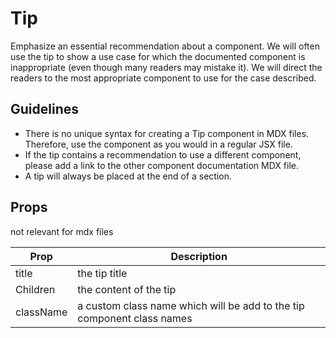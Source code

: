 # Tip
Emphasize an essential recommendation about a component.
We will often use the tip to show a use case for which the documented component is inappropriate (even though many readers may mistake it). 
We will direct the readers to the most appropriate component to use for the case described.

## Guidelines
- There is no unique syntax for creating a Tip component in MDX files. Therefore, use the component as you would in a regular JSX file.
- If the tip contains a recommendation to use a different component, please add a link to the other component documentation MDX file.
- A tip will always be placed at the end of a section.

## Props
not relevant for mdx files

Prop | Description
--- | ---
title | the tip title
Children |  the content of the tip
className |  a custom class name which will be add to the tip component class names 

